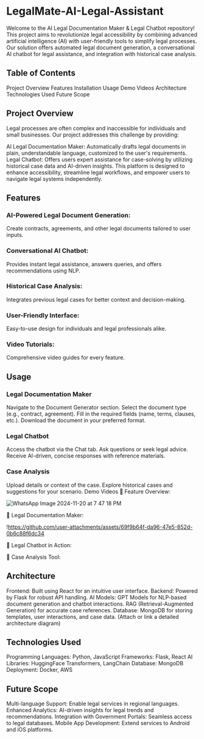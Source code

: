 # LegalMate-AI-Legal-Assistant
Welcome to the AI Legal Documentation Maker & Legal Chatbot repository! This project aims to revolutionize legal accessibility by combining advanced artificial intelligence (AI) with user-friendly tools to simplify legal processes. Our solution offers automated legal document generation, a conversational AI chatbot for legal assistance, and integration with historical case analysis.

## Table of Contents
Project Overview
Features
Installation
Usage
Demo Videos
Architecture
Technologies Used
Future Scope

## Project Overview
Legal processes are often complex and inaccessible for individuals and small businesses. Our project addresses this challenge by providing:

AI Legal Documentation Maker: Automatically drafts legal documents in plain, understandable language, customized to the user's requirements.
Legal Chatbot: Offers users expert assistance for case-solving by utilizing historical case data and AI-driven insights.
This platform is designed to enhance accessibility, streamline legal workflows, and empower users to navigate legal systems independently.

## Features
### AI-Powered Legal Document Generation:
Create contracts, agreements, and other legal documents tailored to user inputs.

### Conversational AI Chatbot:
Provides instant legal assistance, answers queries, and offers recommendations using NLP.

### Historical Case Analysis:
Integrates previous legal cases for better context and decision-making.

### User-Friendly Interface:
Easy-to-use design for individuals and legal professionals alike.

### Video Tutorials:
Comprehensive video guides for every feature.

## Usage

### Legal Documentation Maker
Navigate to the Document Generator section.
Select the document type (e.g., contract, agreement).
Fill in the required fields (name, terms, clauses, etc.).
Download the document in your preferred format.

### Legal Chatbot
Access the chatbot via the Chat tab.
Ask questions or seek legal advice.
Receive AI-driven, concise responses with reference materials.

### Case Analysis
Upload details or context of the case.
Explore historical cases and suggestions for your scenario.
Demo Videos
🎥 Feature Overview: 

![WhatsApp Image 2024-11-20 at 7 47 18 PM](https://github.com/user-attachments/assets/d7a7419b-8a29-481a-9e0f-00b8d09098f5)


🎥 Legal Documentation Maker: 


!https://github.com/user-attachments/assets/69f9b64f-da96-47e5-852d-0b6c88f6dc34



🎥 Legal Chatbot in Action: 

🎥 Case Analysis Tool: 



## Architecture
Frontend: Built using React for an intuitive user interface.
Backend: Powered by Flask for robust API handling.
AI Models:
GPT Models for NLP-based document generation and chatbot interactions.
RAG (Retrieval-Augmented Generation) for accurate case references.
Database: MongoDB for storing templates, user interactions, and case data.
(Attach or link a detailed architecture diagram)

## Technologies Used
Programming Languages: Python, JavaScript
Frameworks: Flask, React
AI Libraries: HuggingFace Transformers, LangChain
Database: MongoDB
Deployment: Docker, AWS

## Future Scope
Multi-language Support: Enable legal services in regional languages.
Enhanced Analytics: AI-driven insights for legal trends and recommendations.
Integration with Government Portals: Seamless access to legal databases.
Mobile App Development: Extend services to Android and iOS platforms.

